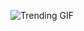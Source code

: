 ![Trending GIF](https://media4.giphy.com/media/v1.Y2lkPThiYjIxNzcycHN3OWxwMXVzN3F4Y2d4c2h6ZWZobGd6MXFsenNsbHA1ZGZjbmNjMSZlcD12MV9naWZzX3NlYXJjaCZjdD1n/bGgsc5mWoryfgKBx1u/giphy.gif)
